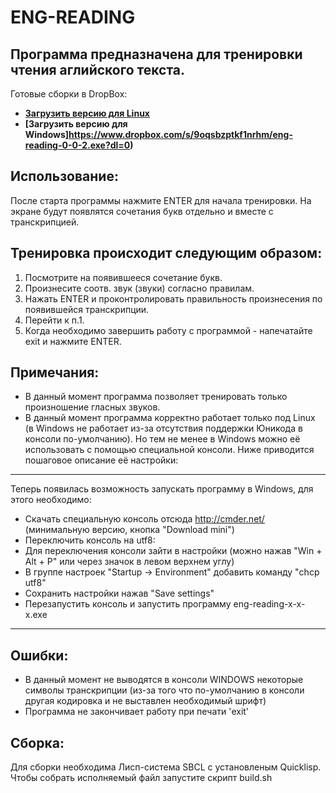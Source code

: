 ﻿ENG-READING
===========
Программа предназначена для тренировки чтения аглийского текста.
-------------------

Готовые сборки в DropBox:
 
- **[Загрузить версию для Linux](https://www.dropbox.com/s/wu65bj16fvdkjnd/eng-reading-0-0-1.elf?dl=0)**
- **[Загрузить версию для Windows]https://www.dropbox.com/s/9oqsbzptkf1nrhm/eng-reading-0-0-2.exe?dl=0)**

Использование:
-------------------
После старта программы нажмите ENTER для начала тренировки.
На экране будут появлятся сочетания букв отдельно и вместе с транскрипцией.

Тренировка происходит следующим образом:
-------------------------------------------
1. Посмотрите на появившееся сочетание букв.
2. Произнесите соотв. звук (звуки) согласно правилам.
3. Нажать ENTER и проконтролировать правильность произнесения по появившейся транскрипции.
4. Перейти к п.1.
5. Когда необходимо завершить работу с программой - напечатайте exit и нажмите ENTER.

Примечания:
---------------
 - В данный момент программа позволяет тренировать только произношение гласных звуков.
 - В данный момент программа корректно работает только под Linux (в Windows не работает из-за отсутствия поддержки Юникода в консоли по-умолчанию). Но тем не менее в Windows можно её использовать с помощью специальной консоли. Ниже приводится пошаговое описание её настройки:

-------------------------

Теперь появилась возможность запускать программу в Windows, для этого необходимо:
- Скачать специальную консоль отсюда http://cmder.net/ (минимальную версию, кнопка "Download mini")
- Переключить консоль на utf8:
- Для переключения консоли зайти в настройки (можно нажав "Win + Alt + P" или через значок в левом верхнем углу)
- В группе настроек "Startup -> Environment" добавить команду "chcp utf8"
- Сохранить настройки нажав "Save settings"
- Перезапустить консоль и запустить программу eng-reading-x-x-x.exe

--------------------------


Ошибки:
----------------
 - В данный момент не выводятся в консоли WINDOWS некоторые символы транскрипции (из-за того что по-умолчанию в консоли другая кодировка и не выставлен необходимый шрифт)
 - Программа не закончивает работу при печати 'exit'

Сборка:
-------
Для сборки необходима Лисп-система SBCL с установленым Quicklisp.
Чтобы собрать исполняемый файл запустите скрипт build.sh
